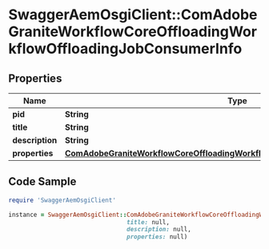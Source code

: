 # SwaggerAemOsgiClient::ComAdobeGraniteWorkflowCoreOffloadingWorkflowOffloadingJobConsumerInfo

## Properties

Name | Type | Description | Notes
------------ | ------------- | ------------- | -------------
**pid** | **String** |  | [optional] 
**title** | **String** |  | [optional] 
**description** | **String** |  | [optional] 
**properties** | [**ComAdobeGraniteWorkflowCoreOffloadingWorkflowOffloadingJobConsumerProperties**](ComAdobeGraniteWorkflowCoreOffloadingWorkflowOffloadingJobConsumerProperties.md) |  | [optional] 

## Code Sample

```ruby
require 'SwaggerAemOsgiClient'

instance = SwaggerAemOsgiClient::ComAdobeGraniteWorkflowCoreOffloadingWorkflowOffloadingJobConsumerInfo.new(pid: null,
                                 title: null,
                                 description: null,
                                 properties: null)
```


